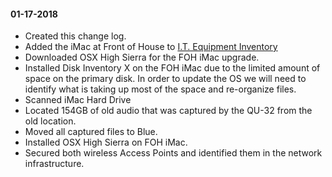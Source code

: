 #### 01-17-2018

- Created this change log.
- Added the iMac at Front of House to [I.T. Equipment Inventory](https://github.com/NewValleyChurch/Infrastructure/wiki/I.T.-Equipment-Inventory)
- Downloaded OSX High Sierra for the FOH iMac upgrade.
- Installed Disk Inventory X on the FOH iMac due to the limited amount of space on the primary disk.  In order to update the OS we will need to identify what is taking up most of the space and re-organize files.
- Scanned iMac Hard Drive
- Located 154GB of old audio that was captured by the QU-32 from the old location.
- Moved all captured files to Blue.
- Installed OSX High Sierra on FOH iMac.
- Secured both wireless Access Points and identified them in the network infrastructure.
